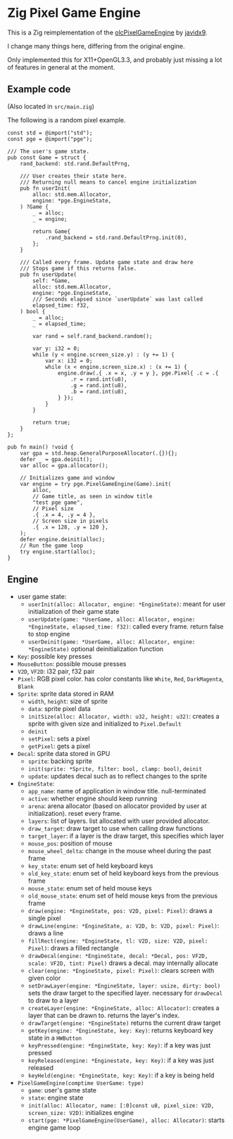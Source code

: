 # Zig Pixel Game Engine

This is a Zig reimplementation of the [olcPixelGameEngine](https://github.com/OneLoneCoder/olcPixelGameEngine) by [javidx9](https://github.com/OneLoneCoder).

I change many things here, differing from the original engine.

Only implemented this for X11+OpenGL3.3, and probably just missing a lot of features in general at the moment.

## Example code

(Also located in `src/main.zig`)

The following is a random pixel example.

```zig
const std = @import("std");
const pge = @import("pge");

/// The user's game state.
pub const Game = struct {
    rand_backend: std.rand.DefaultPrng,

    /// User creates their state here.
    /// Returning null means to cancel engine initialization
    pub fn userInit(
        alloc: std.mem.Allocator,
        engine: *pge.EngineState,
    ) ?Game {
        _ = alloc;
        _ = engine;

        return Game{
            .rand_backend = std.rand.DefaultPrng.init(0),
        };
    }

    /// Called every frame. Update game state and draw here
    /// Stops game if this returns false.
    pub fn userUpdate(
        self: *Game,
        alloc: std.mem.Allocator,
        engine: *pge.EngineState,
        /// Seconds elapsed since `userUpdate` was last called
        elapsed_time: f32,
    ) bool {
        _ = alloc;
        _ = elapsed_time;

        var rand = self.rand_backend.random();

        var y: i32 = 0;
        while (y < engine.screen_size.y) : (y += 1) {
            var x: i32 = 0;
            while (x < engine.screen_size.x) : (x += 1) {
                engine.draw(.{ .x = x, .y = y }, pge.Pixel{ .c = .{
                    .r = rand.int(u8),
                    .g = rand.int(u8),
                    .b = rand.int(u8),
                } });
            }
        }

        return true;
    }
};

pub fn main() !void {
    var gpa = std.heap.GeneralPurposeAllocator(.{}){};
    defer _ = gpa.deinit();
    var alloc = gpa.allocator();

    // Initializes game and window
    var engine = try pge.PixelGameEngine(Game).init(
        alloc,
        // Game title, as seen in window title
        "test pge game",
        // Pixel size
        .{ .x = 4, .y = 4 },
        // Screen size in pixels
        .{ .x = 128, .y = 120 },
    );
    defer engine.deinit(alloc);
    // Run the game loop
    try engine.start(alloc);
}
```

## Engine

- user game state:
    - `userInit(alloc: Allocator, engine: *EngineState)`: meant for user initialization of their game state
    - `userUpdate(game: *UserGame, alloc: Allocator, engine: *EngineState, elapsed_time: f32)`: called every frame. return false to stop engine
    - `userDeinit(game: *UserGame, alloc: Allocator, engine: *EngineState)` optional deinitialization function
- `Key`: possible key presses
- `MouseButton`: possible mouse presses
- `V2D`, `VF2D`: i32 pair, f32 pair
- `Pixel`: RGB pixel color. has color constants like `White`, `Red`, `DarkMagenta`, `Blank`
- `Sprite`: sprite data stored in RAM
    - `width`, `height`: size of sprite
    - `data`: sprite pixel data
    - `initSize(alloc: Allocator, width: u32, height: u32)`: creates a sprite with given size and initialized to `Pixel.Default`
    - `deinit`
    - `setPixel`: sets a pixel
    - `getPixel`: gets a pixel
- `Decal`: sprite data stored in GPU
    - `sprite`: backing sprite
    - `init(sprite: *Sprite, filter: bool, clamp: bool)`, `deinit`
    - `update`: updates decal such as to reflect changes to the sprite
- `EngineState`:
    - `app_name`: name of application in window title. null-terminated
    - `active`: whether engine should keep running
    - `arena`: arena allocator (based on allocator provided by user at initialization). reset every frame.
    - `layers`: list of layers. list allocated with user provided allocator.
    - `draw_target`: draw target to use when calling draw functions
    - `target_layer`: if a layer is the draw target, this specifies which layer
    - `mouse_pos`: position of mouse
    - `mouse_wheel_delta`: change in the mouse wheel during the past frame
    - `key_state`: enum set of held keyboard keys
    - `old_key_state`: enum set of held keyboard keys from the previous frame
    - `mouse_state`: enum set of held mouse keys
    - `old_mouse_state`: enum set of held mouse keys from the previous frame
    - `draw(engine: *EngineState, pos: V2D, pixel: Pixel)`: draws a single pixel
    - `drawLine(engine: *EngineState, a: V2D, b: V2D, pixel: Pixel)`: draws a line
    - `fillRect(engine: *EngineState, tl: V2D, size: V2D, pixel: Pixel)`: draws a filled rectangle
    - `drawDecal(engine: *EngineState, decal: *Decal, pos: VF2D, scale: VF2D, tint: Pixel)` draws a decal. may internally allocate
    - `clear(engine: *EngineState, pixel: Pixel)`: clears screen with given color
    - `setDrawLayer(engine: *EngineState, layer: usize, dirty: bool)` sets the draw target to the specified layer. necessary for `drawDecal` to draw to a layer
    - `createLayer(engine: *EngineState, alloc: Allocator)`: creates a layer that can be drawn to. returns the layer's index.
    - `drawTarget(engine: *EngineState)` returns the current draw target
    - `getKey(engine: *EngineState, key: Key)`: returns keyboard key state in a `HWButton`
    - `keyPressed(engine: *EngineState, key: Key)`: if a key was just pressed
    - `keyReleased(engine: *Enginestate, key: Key)`: if a key was just released
    - `keyHeld(engine: *EngineState, key: Key)`: if a key is being held
- `PixelGameEngine(comptime UserGame: type)`
    - `game`: user's game state
    - `state`: engine state
    - `init(alloc: Allocator, name: [:0]const u8, pixel_size: V2D, screen_size: V2D)`: initializes engine
    - `start(pge: *PixelGameEngine(UserGame), alloc: Allocator)`: starts engine game loop

